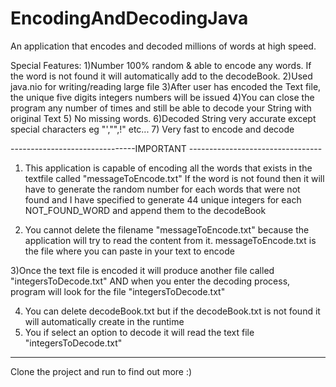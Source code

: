 # EncodingAndDecodingJava
An application that encodes and decoded millions of words at high speed. 

Special Features:
1)Number 100% random & able to encode  any words. If the word is not found it will automatically add to the decodeBook.
2)Used java.nio for writing/reading large file
3)After user has encoded the Text file, the unique five digits integers
numbers will be issued
4)You can close the program any number of times and still be able to decode your String with original Text
5) No missing words. 
6)Decoded String very accurate except special characters eg "',"",!" etc...
7) Very fast to encode and decode

-------------------------------IMPORTANT ---------------------------------

1) This application is capable of encoding all the words that exists in the textfile called "messageToEncode.txt"
If the word is not found then it will have to generate the random number for each words that were not found and I have
specified to generate 44 unique integers for each NOT_FOUND_WORD and append them to the decodeBook

2) You cannot delete the filename "messageToEncode.txt" because the application will try to read the content from it.
messageToEncode.txt is the file where you can paste in your text to encode

3)Once the text file is encoded it will produce another file called "integersToDecode.txt" AND when you enter the decoding
process, program will look for the file "integersToDecode.txt"

4) You can delete decodeBook.txt but if the decodeBook.txt is not found it will automatically create in the runtime
5) You if select an option to decode it will read the text file "integersToDecode.txt" 

-----------------------------------------------------------------------------------
Clone the project and run to find out more :)

